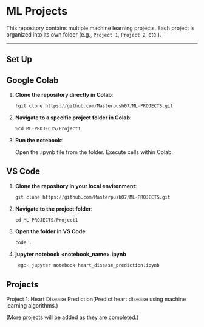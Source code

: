 # ML Projects

This repository contains multiple machine learning projects. Each project is organized into its own folder (e.g., `Project 1`, `Project 2`, etc.).

---
## Set Up 

## Google Colab 
1. **Clone the repository directly in Colab**:
   ```python
   !git clone https://github.com/Masterpush07/ML-PROJECTS.git

2. **Navigate to a specific project folder in Colab**:
   ```python  
   %cd ML-PROJECTS/Project1

4. **Run the notebook**:

    Open the .ipynb file from the folder.
    Execute cells within Colab.


 ## VS Code
1. **Clone the repository in your local environment**:
   ```python
   git clone https://github.com/Masterpush07/ML-PROJECTS.git

3. **Navigate to the project folder**:
   ```python
   cd ML-PROJECTS/Project1
   
5. **Open the folder in VS Code**:
   ```python
   code .

7. **jupyter notebook <notebook_name>.ipynb**
   ```python
    eg:- jupyter notebook heart_disease_prediction.ipynb

  ## Projects
  
   Project 1: Heart Disease Prediction(Predict heart disease using machine learning algorithms.)
   
   (More projects will be added as they are completed.)


